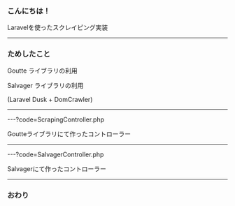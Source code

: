 ### こんにちは！

Laravelを使ったスクレイピング実装


---

### ためしたこと

Goutte ライブラリの利用

Salvager ライブラリの利用

(Laravel Dusk + DomCrawler)


---


---?code=ScrapingController.php

Goutteライブラリにて作ったコントローラー



---



---?code=SalvagerController.php

Salvagerにて作ったコントローラー



---

### おわり
